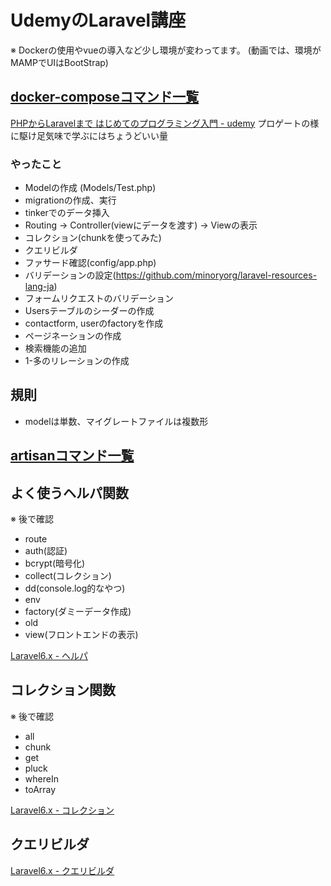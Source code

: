 # UdemyのLaravel講座
※ Dockerの使用やvueの導入など少し環境が変わってます。
(動画では、環境がMAMPでUIはBootStrap)

## [docker-composeコマンド一覧](./docker_command.md)


[PHPからLaravelまで はじめてのプログラミング入門 - udemy](https://www.udemy.com/share/102HImBksceVdWTHw=/)
プロゲートの様に駆け足気味で学ぶにはちょうどいい量

### やったこと
- Modelの作成 (Models/Test.php)
- migrationの作成、実行
- tinkerでのデータ挿入
- Routing -> Controller(viewにデータを渡す) -> Viewの表示<br>
- コレクション(chunkを使ってみた)
- クエリビルダ
- ファサード確認(config/app.php)
- バリデーションの設定(https://github.com/minoryorg/laravel-resources-lang-ja)
- フォームリクエストのバリデーション
- Usersテーブルのシーダーの作成
- contactform, userのfactoryを作成
- ページネーションの作成
- 検索機能の追加
- 1-多のリレーションの作成

## 規則
- modelは単数、マイグレートファイルは複数形

## [artisanコマンド一覧](./artisan_command.md)

## よく使うヘルパ関数
※ 後で確認
- route
- auth(認証)
- bcrypt(暗号化)
- collect(コレクション)
- dd(console.log的なやつ)
- env
- factory(ダミーデータ作成)
- old
- view(フロントエンドの表示)

[Laravel6.x - ヘルパ](https://readouble.com/laravel/6.x/ja/helpers.html)


## コレクション関数
※ 後で確認
- all
- chunk
- get
- pluck
- whereIn
- toArray

[Laravel6.x - コレクション](https://readouble.com/laravel/6.x/ja/collections.html)

## クエリビルダ

[Laravel6.x - クエリビルダ](https://readouble.com/laravel/6.x/ja/queries.html)
